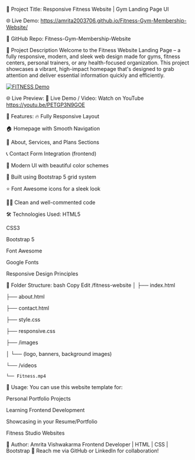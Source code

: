🎥 Project Title: Responsive Fitness Website | Gym Landing Page UI

🌐 Live Demo: https://amrita2003706.github.io/Fitness-Gym-Membership-Website/

📂 GitHub Repo: Fitness-Gym-Membership-Website

📌 Project Description
Welcome to the Fitness Website Landing Page – a fully responsive, modern, and sleek web design made for gyms, fitness centers, personal trainers, or any health-focused organization. This project showcases a vibrant, high-impact homepage that's designed to grab attention and deliver essential information quickly and efficiently.


[![FITNESS Demo](https://github.com/user-attachments/assets/7ccf3853-f096-4565-ab2a-374a33d2138a)](https://youtu.be/PETGP3N9GOE)


🌐 Live Preview:
🔗 Live Demo / Video: Watch on YouTube https://youtu.be/PETGP3N9GOE

🚀 Features:
🔥 Fully Responsive Layout

🏠 Homepage with Smooth Navigation

📄 About, Services, and Plans Sections

📞 Contact Form Integration (frontend)

🎨 Modern UI with beautiful color schemes

🧱 Built using Bootstrap 5 grid system

⭐ Font Awesome icons for a sleek look

🧑‍💻 Clean and well-commented code

🛠️ Technologies Used:
HTML5

CSS3

Bootstrap 5

Font Awesome

Google Fonts

Responsive Design Principles

📂 Folder Structure:
bash
Copy
Edit
/fitness-website
│
├── index.html

├── about.html

├── contact.html

├── style.css

├── responsive.css

├── /images

│   └── (logo, banners, background images)

└── /videos

    └── Fitness.mp4
    
📌 Usage:
You can use this website template for:

Personal Portfolio Projects

Learning Frontend Development

Showcasing in your Resume/Portfolio

Fitness Studio Websites


🙌 Author:
Amrita Vishwakarma
Frontend Developer | HTML | CSS | Bootstrap
📧 Reach me via GitHub or LinkedIn for collaboration!
